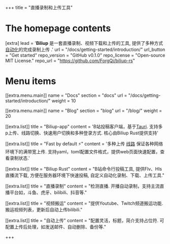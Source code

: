 +++
title = "直播录制和上传工具"


# The homepage contents
[extra]
lead = '<b>Biliup</b> 是一套直播录制、视频下载和上传的工具, 提供了多种方式 <a href="https://biliup.github.io/">自动化</a>的完成录制上传 .'
url = "/docs/getting-started/introduction/"
url_button = "Get started"
repo_version = "GitHub v0.1.0"
repo_license = "Open-source MIT License."
repo_url = "https://github.com/ForgQi/biliup-rs"

# Menu items
[[extra.menu.main]]
name = "Docs"
section = "docs"
url = "/docs/getting-started/introduction/"
weight = 10

[[extra.menu.main]]
name = "Blog"
section = "blog"
url = "/blog/"
weight = 20

[[extra.list]]
title = "Biliup-app"
content = 'B站投稿客户端，基于<a href="https://tauri.app/">Tauri</a>. 支持多p上传、线路切换、快速用户切换和多种登录方式. 核心由Biliup Rust提供支持'

[[extra.list]]
title = "Fast by default ⚡️"
content = '多种上传 <a href="https://googlechrome.github.io/lighthouse/viewer/?gist=7731347bb8ce999eff7428a8e763b637">线路</a> 保证各种网络环境下的满带宽上传. 支持yaml，toml配置文件格式，提供web页面快速配置，查看录制状态.'

[[extra.list]]
title = "Biliup Rust"
content = "B站命令行投稿工具, 提供Flv、Hls直播流下载, 方便在服务器环境下快速投稿, 自定义自动化录制、下载、上传工具."

[[extra.list]]
title = "直播录制"
content = "检测直播. 开播自动录制，支持主流直播平台如，斗鱼、虎牙、bilibili、抖音等."

[[extra.list]]
title = "视频搬运"
content = "提供Youtube、Twitch频道搬运功能. 搬运视频列表，更新后自动上传bilibili."

[[extra.list]]
title = "自动上传"
content = "配置灵活，标题，简介支持占位符. 可配置上传后处理，如发送邮件、自动删除、备份等."

+++
